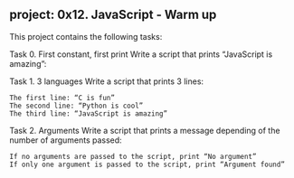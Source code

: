 project: 0x12. JavaScript - Warm up
------------------------------------------------
This project contains the following tasks:

Task 0. First constant, first print
Write a script that prints “JavaScript is amazing”:

Task 1. 3 languages
Write a script that prints 3 lines:

    The first line: “C is fun”
    The second line: “Python is cool”
    The third line: “JavaScript is amazing”

Task 2. Arguments
Write a script that prints a message depending of the number of arguments passed:

    If no arguments are passed to the script, print “No argument”
    If only one argument is passed to the script, print “Argument found”


